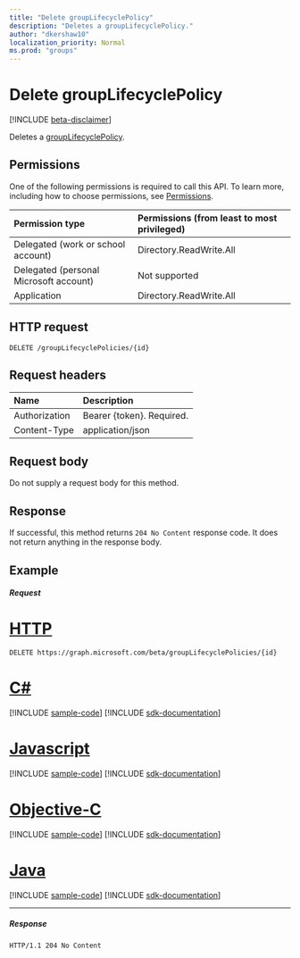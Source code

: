 ```yaml
---
title: "Delete groupLifecyclePolicy"
description: "Deletes a groupLifecyclePolicy."
author: "dkershaw10"
localization_priority: Normal
ms.prod: "groups"
---
```


# Delete groupLifecyclePolicy

[!INCLUDE [beta-disclaimer](../../includes/beta-disclaimer.md)]

Deletes a [groupLifecyclePolicy](../resources/grouplifecyclepolicy.md).

## Permissions

One of the following permissions is required to call this API. To learn more, including how to choose permissions, see [Permissions](/graph/permissions-reference).

|Permission type      | Permissions (from least to most privileged)              |
|:--------------------|:---------------------------------------------------------|
|Delegated (work or school account) | Directory.ReadWrite.All    |
|Delegated (personal Microsoft account) | Not supported |
|Application | Directory.ReadWrite.All |

## HTTP request
<!-- { "blockType": "ignored" } -->
```http
DELETE /groupLifecyclePolicies/{id}

```

## Request headers

| Name | Description |
|:---------------|:----------|
| Authorization | Bearer {token}. Required. |
| Content-Type  | application/json |

## Request body
Do not supply a request body for this method.


## Response

If successful, this method returns `204 No Content` response code. It does not return anything in the response body.

## Example

##### Request


# [HTTP](#tab/http)
<!-- {
  "blockType": "request",
  "name": "delete_grouplifecyclepolicy"
}-->
```http
DELETE https://graph.microsoft.com/beta/groupLifecyclePolicies/{id}
```
# [C#](#tab/csharp)
[!INCLUDE [sample-code](../includes/snippets/csharp/delete-grouplifecyclepolicy-csharp-snippets.md)]
[!INCLUDE [sdk-documentation](../includes/snippets/snippets-sdk-documentation-link.md)]

# [Javascript](#tab/javascript)
[!INCLUDE [sample-code](../includes/snippets/javascript/delete-grouplifecyclepolicy-javascript-snippets.md)]
[!INCLUDE [sdk-documentation](../includes/snippets/snippets-sdk-documentation-link.md)]

# [Objective-C](#tab/objc)
[!INCLUDE [sample-code](../includes/snippets/objc/delete-grouplifecyclepolicy-objc-snippets.md)]
[!INCLUDE [sdk-documentation](../includes/snippets/snippets-sdk-documentation-link.md)]

# [Java](#tab/java)
[!INCLUDE [sample-code](../includes/snippets/java/delete-grouplifecyclepolicy-java-snippets.md)]
[!INCLUDE [sdk-documentation](../includes/snippets/snippets-sdk-documentation-link.md)]

---

##### Response

<!-- {
  "blockType": "response",
  "truncated": true
} -->
```http
HTTP/1.1 204 No Content
```

<!-- uuid: 8fcb5dbc-d5aa-4681-8e31-b001d5168d79
2015-10-25 14:57:30 UTC -->
<!--
{
  "type": "#page.annotation",
  "description": "Delete groupLifecyclePolicy",
  "keywords": "",
  "section": "documentation",
  "tocPath": "",
  "suppressions": [
  ]
}
-->
